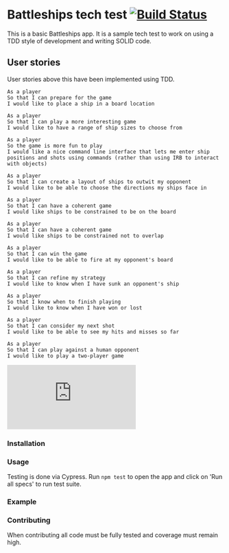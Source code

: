 # Battleships tech test   [![Build Status](https://travis-ci.org/kirillzabrodin/battleships.svg?branch=master)](https://travis-ci.org/kirillzabrodin/battleships) 

This is a basic Battleships app. It is a sample tech test to work on using a TDD style of development and writing SOLID code.

## User stories
User stories above this have been implemented using TDD.
```
As a player
So that I can prepare for the game
I would like to place a ship in a board location

As a player
So that I can play a more interesting game
I would like to have a range of ship sizes to choose from

As a player
So the game is more fun to play
I would like a nice command line interface that lets me enter ship positions and shots using commands (rather than using IRB to interact with objects)

As a player
So that I can create a layout of ships to outwit my opponent
I would like to be able to choose the directions my ships face in

As a player
So that I can have a coherent game
I would like ships to be constrained to be on the board

As a player
So that I can have a coherent game
I would like ships to be constrained not to overlap

As a player
So that I can win the game
I would like to be able to fire at my opponent's board

As a player
So that I can refine my strategy
I would like to know when I have sunk an opponent's ship

As a player
So that I know when to finish playing
I would like to know when I have won or lost

As a player
So that I can consider my next shot
I would like to be able to see my hits and misses so far

As a player
So that I can play against a human opponent
I would like to play a two-player game
```


![Tracking pixel](https://githubanalytics.herokuapp.com/course/individual_challenges/battleships_tech_test.md)

### Installation


### Usage

Testing is done via Cypress. Run ```npm test``` to open the app and click on 'Run all specs' to run test suite.


### Example

### Contributing

When contributing all code must be fully tested and coverage must remain high.
